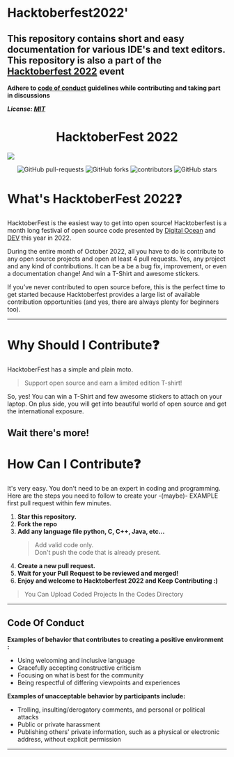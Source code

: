 
# Hacktoberfest2022'

## This repository contains short and easy documentation for various IDE's and text editors. This repository is also a part of the [Hacktoberfest 2022](https://hacktoberfest.digitalocean.com/) event

**Adhere to [code of conduct](/CODE_OF_CONDUCT.md) guidelines while contributing and taking part in discussions**

**_License: [MIT](LICENSE)_**

<h1 align="center">HacktoberFest 2022</h1>

<img src="https://github.com/Edwinliby/Hacktoberfest2022/raw/main/logo.png">


<p align="center">
   <img alt="GitHub pull-requests" src="https://img.shields.io/github/issues-pr/Edwinliby/Hacktoberfest2022">
   <img alt="GitHub forks" src="https://img.shields.io/github/forks/Edwinliby/Hacktoberfest2022">
   <img alt="contributors" src="https://img.shields.io/github/contributors/Edwinliby/Hacktoberfest2022">
   <img alt="GitHub stars" src="https://img.shields.io/github/stars/Edwinliby/Hacktoberfest2022">
</p>


# What's HacktoberFest 2022❓

HacktoberFest is the easiest way to get into open source! Hacktoberfest is a month long festival of open source code presented by [Digital Ocean](https://www.digitalocean.com/) and [DEV](https://www.dev.to/) this year in 2022.

During the entire month of October 2022, all you have to do is contribute to any open source projects and open at least 4 pull requests. Yes, any project and any kind of contributions. It can be a be a bug fix, improvement, or even a documentation change! And win a T-Shirt and awesome stickers.

If you’ve never contributed to open source before, this is the perfect time to get started because Hacktoberfest provides a large list of available contribution opportunities (and yes, there are always plenty for beginners too).

---

# Why Should I Contribute❓

HacktoberFest has a simple and plain moto.

> Support open source and earn a limited edition T-shirt!

So, yes! You can win a T-Shirt and few awesome stickers to attach on your laptop. On plus side, you will get into beautiful world of open source and get the international exposure.

## **Wait there's more!**

# How Can I Contribute❓

It's very easy. You don't need to be an expert in coding and programming. Here are the steps you need to follow to create your -(maybe)- EXAMPLE first pull request within few minutes.

1. **Star this repository.**
2. **Fork the repo**
3. **Add any language file python, C, C++, Java, etc...**
   > Add valid code only. <br>
   > Don't push the code that is already present.
4. **Create a new pull request.**
5. **Wait for your Pull Request to be reviewed and merged!**
6. **Enjoy and welcome to Hacktoberfest 2022 and Keep Contributing :)**

> You Can Upload Coded Projects In the Codes Directory

---

## Code Of Conduct

**Examples of behavior that contributes to creating a positive environment :**

- Using welcoming and inclusive language
- Gracefully accepting constructive criticism
- Focusing on what is best for the community
- Being respectful of differing viewpoints and experiences

**Examples of unacceptable behavior by participants include:**

- Trolling, insulting/derogatory comments, and personal or political attacks
- Public or private harassment
- Publishing others' private information, such as a physical or electronic address, without explicit permission

---
